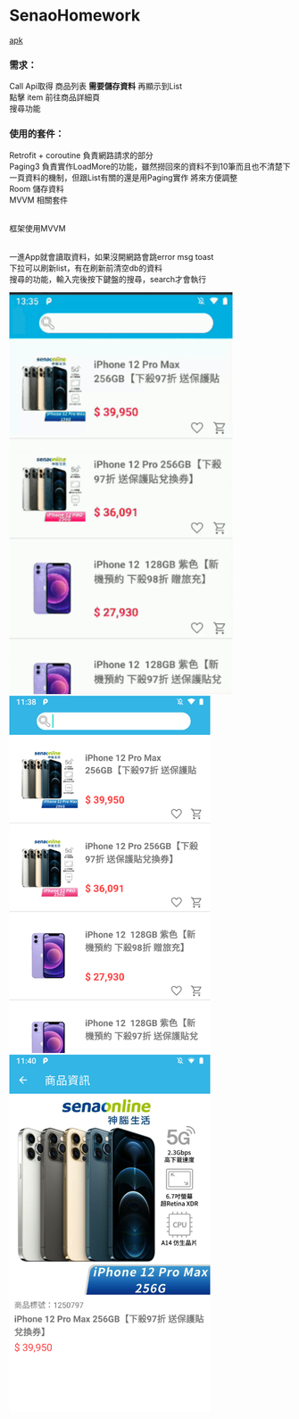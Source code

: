 # SenaoHomework

[apk](https://github.com/ohyeah5566/SenaoHomework/blob/main/senao_ohyeah5566.apk)

### 需求：
Call Api取得 商品列表 __需要儲存資料__ 再顯示到List<br/>
點擊 item 前往商品詳細頁<br/>
搜尋功能

### 使用的套件：
Retrofit + coroutine 負責網路請求的部分<br/>
Paging3 負責實作LoadMore的功能，雖然撈回來的資料不到10筆而且也不清楚下一頁資料的機制，但跟List有關的還是用Paging實作 將來方便調整<br/>
Room 儲存資料<br/>
MVVM 相關套件<br/><br/>

框架使用MVVM<br/><br/>

一進App就會讀取資料，如果沒開網路會跳error msg toast<br/>
下拉可以刷新list，有在刷新前清空db的資料<br/>
搜尋的功能，輸入完後按下鍵盤的搜尋，search才會執行

<img src="https://github.com/ohyeah5566/SenaoHomework/blob/main/images/senaogif.gif" width="400">
<img src="https://github.com/ohyeah5566/SenaoHomework/blob/main/images/list.png" width="360"><img src="https://github.com/ohyeah5566/SenaoHomework/blob/main/images/detail.png" width="360">
